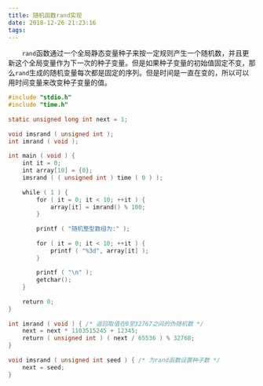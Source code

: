 ```yaml
---
title: 随机函数rand实现
date: 2018-12-26 21:23:16
tags:
---
```

&emsp;&emsp;`rand`函数通过一个全局静态变量种子来按一定规则产生一个随机数，并且更新这个全局变量作为下一次的种子变量。但是如果种子变量的初始值固定不变，那么`rand`生成的随机变量每次都是固定的序列。但是时间是一直在变的，所以可以用时间变量来改变种子变量的值。

``` c
#include "stdio.h"
#include "time.h"
​
static unsigned long int next = 1;
​
void imsrand ( unsigned int );
int imrand ( void );
​
int main ( void ) {
    int it = 0;
    int array[10] = {0};
    imsrand ( ( unsigned int ) time ( 0 ) );
​
    while ( 1 ) {
        for ( it = 0; it < 10; ++it ) {
            array[it] = imrand() % 100;
        }
​
        printf ( "随机整型数组为:" );
​
        for ( it = 0; it < 10; ++it ) {
            printf ( "%3d", array[it] );
        }
​
        printf ( "\n" );
        getchar();
    }
​
    return 0;
}
​
int imrand ( void ) { /* 返回取值在0至32767之间的伪随机数 */
    next = next * 1103515245 + 12345;
    return ( unsigned int ) ( next / 65536 ) % 32768;
}
​
void imsrand ( unsigned int seed ) { /* 为rand函数设置种子数 */
    next = seed;
}
```
